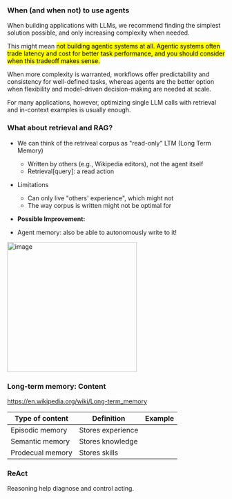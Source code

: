 ### When (and when not) to use agents

When building applications with LLMs, we recommend finding the simplest solution possible, and only increasing complexity when needed. 

This might mean <mark>not building agentic systems at all. Agentic systems often trade latency and cost for better task performance, and you should consider when this tradeoff makes sense.</mark>

When more complexity is warranted, workflows offer predictability and consistency for well-defined tasks, whereas agents are the better option when flexibility and model-driven decision-making are needed at scale. 

For many applications, however, optimizing single LLM calls with retrieval and in-context examples is usually enough.

### What about retrieval and RAG?

- We can think of the retriveal corpus as "read-only" LTM (Long Term Memory)
  - Written by others (e.g., Wikipedia editors), not the agent itself
  - Retrieval[query]: a read action
 
- Limitations
  - Can only live "others' experience", which might not
  - The way corpus is written might not be optimal for

 - **Possible Improvement:** 
  - Agent memory: also be able to autonomously write to it!
 
  <img width="300" alt="image" src="https://github.com/user-attachments/assets/9962a38e-ee4d-4404-a732-262d752be1d5" />


### Long-term memory: Content 

https://en.wikipedia.org/wiki/Long-term_memory

|Type of content|Definition|Example|
|---|---|---|
|Episodic memory |Stores experience||
|Semantic memory |Stores knowledge ||
|Prodecual memory |Stores skills||



### ReAct

Reasoning help diagnose and control acting.




